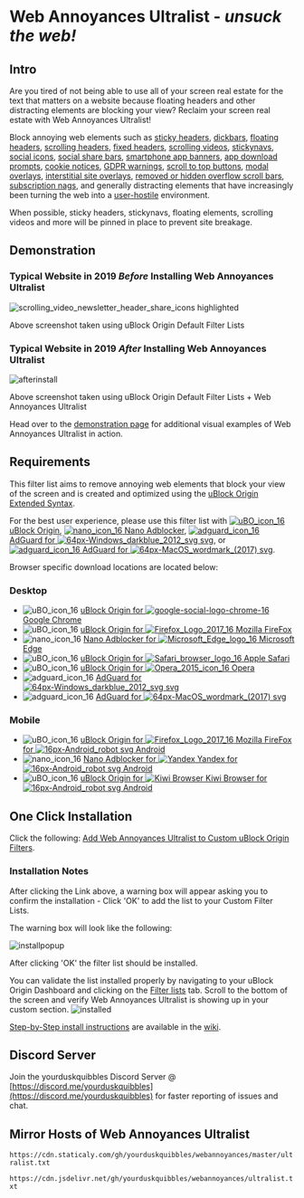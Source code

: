 # Web Annoyances Ultralist - *unsuck the web!*

## Intro

Are you tired of not being able to use all of your screen real estate for the text that matters on a website
because floating headers and other distracting elements are blocking your view?
Reclaim your screen real estate with Web Annoyances Ultralist!

Block annoying web elements such as [sticky headers](https://alisdair.mcdiarmid.org/kill-sticky-headers/), [dickbars](https://daringfireball.net/2017/06/medium_dickbars), [floating headers](https://user-images.githubusercontent.com/22258847/51347203-7482d700-1a6d-11e9-96f8-0548173c7b79.png), [scrolling headers](https://user-images.githubusercontent.com/22258847/51347203-7482d700-1a6d-11e9-96f8-0548173c7b79.png), [fixed headers](https://zichy.de/public/siufh.html), [scrolling videos](https://user-images.githubusercontent.com/22258847/51348044-aac15600-1a6f-11e9-9507-a9341165d7d6.png), [stickynavs](https://user-images.githubusercontent.com/22258847/51347203-7482d700-1a6d-11e9-96f8-0548173c7b79.png), [social icons](https://user-images.githubusercontent.com/22258847/51347990-89606a00-1a6f-11e9-91f9-12cf11de1feb.png), [social share bars](https://duckduckgo.com/?q=social+share+bars&iax=images&ia=images), [smartphone app banners](https://www.hanselman.com/blog/IdLikeToUseTheWebMyWayThankYouVeryMuchQuora.aspx), [app download prompts](https://thenextweb.com/basics/2018/11/21/how-to-stop-reddits-annoying-app-download-prompt/), [cookie notices](https://user-images.githubusercontent.com/22258847/51349381-338dc100-1a73-11e9-9f76-1fbd4ee74561.png), [GDPR warnings](https://www.theguardian.com/technology/askjack/2018/jul/05/what-should-i-do-about-all-the-gdpr-pop-ups-on-websites), [scroll to top buttons](https://duckduckgo.com/?q=scroll+to+top+button&iax=images&ia=images), [modal overlays](https://user-images.githubusercontent.com/22258847/51345822-fc66e200-1a69-11e9-9ee0-248696b8f07f.png), [interstitial site overlays](https://moz.com/blog/popups-seo-whiteboard-friday), [removed or hidden overflow scroll bars](https://user-images.githubusercontent.com/22258847/51346400-8fece280-1a6b-11e9-8d5b-9cc0c2713dea.png), [subscription nags](https://user-images.githubusercontent.com/22258847/51347205-76e53100-1a6d-11e9-93a3-b6e5afbe3540.png), and generally distracting elements that have increasingly been turning the web into a [user-hostile](https://www.urbandictionary.com/define.php?term=user-hostile) environment.

When possible, sticky headers, stickynavs, floating elements, scrolling videos and more will be pinned in place to prevent site breakage.

## Demonstration

### Typical Website in 2019 *Before* Installing Web Annoyances Ultralist

![scrolling_video_newsletter_header_share_icons highlighted](https://user-images.githubusercontent.com/22258847/51348578-16f08980-1a71-11e9-80b8-0f2ad5379bcd.png)

Above screenshot taken using uBlock Origin Default Filter Lists

### Typical Website in 2019 *After* Installing Web Annoyances Ultralist

![afterinstall](https://user-images.githubusercontent.com/22258847/51348138-e8be7a00-1a6f-11e9-9b0c-5fac61a83f8f.png)

Above screenshot taken using uBlock Origin Default Filter Lists + Web Annoyances Ultralist

Head over to the [demonstration page](https://github.com/yourduskquibbles/webannoyances/wiki/Demonstration-of-Web-Annoyances-Ultralist) for additional visual examples of Web Annoyances Ultralist in action.

## Requirements

This filter list aims to remove annoying web elements that block your view of the screen and is created and optimized using the [uBlock Origin Extended Syntax](https://github.com/gorhill/uBlock/wiki/Static-filter-syntax).

For the best user experience, please use this filter list with [![uBO_icon_16](https://user-images.githubusercontent.com/22258847/58104215-675c2d00-7bb2-11e9-9ef7-53bd5d32139c.png) uBlock Origin](https://github.com/gorhill/uBlock),
[![nano_icon_16](https://user-images.githubusercontent.com/22258847/58104236-7347ef00-7bb2-11e9-86c3-7f1646118e7e.png) Nano Adblocker](https://github.com/NanoAdblocker/NanoCore),
[![adguard_icon_16](https://user-images.githubusercontent.com/22258847/58104254-7d69ed80-7bb2-11e9-989b-a0a73db4d808.png) AdGuard for ![64px-Windows_darkblue_2012_svg svg](https://user-images.githubusercontent.com/22258847/58109066-ea818100-7bba-11e9-9808-fde2015ebe10.png)](https://adguard.com/en/adguard-windows/overview.html), or [![adguard_icon_16](https://user-images.githubusercontent.com/22258847/58104254-7d69ed80-7bb2-11e9-989b-a0a73db4d808.png) AdGuard for ![64px-MacOS_wordmark_(2017) svg](https://user-images.githubusercontent.com/22258847/58109057-e6edfa00-7bba-11e9-886b-f162bcffc7df.png)](https://adguard.com/en/adguard-mac/overview.html).

Browser specific download locations are located below:

### Desktop

- ![uBO_icon_16](https://user-images.githubusercontent.com/22258847/58104215-675c2d00-7bb2-11e9-9ef7-53bd5d32139c.png) [uBlock Origin for ![google-social-logo-chrome-16](https://user-images.githubusercontent.com/22258847/58106483-354cca00-7bb6-11e9-9e23-d0e727180c2a.png) Google Chrome](https://chrome.google.com/webstore/detail/ublock-origin/cjpalhdlnbpafiamejdnhcphjbkeiagm)
- ![uBO_icon_16](https://user-images.githubusercontent.com/22258847/58104215-675c2d00-7bb2-11e9-9ef7-53bd5d32139c.png) [uBlock Origin for ![Firefox_Logo_2017_16](https://user-images.githubusercontent.com/22258847/58106480-34b43380-7bb6-11e9-8156-d103da14289b.png) Mozilla FireFox](https://addons.mozilla.org/en-US/firefox/addon/ublock-origin/)
- ![nano_icon_16](https://user-images.githubusercontent.com/22258847/58104236-7347ef00-7bb2-11e9-86c3-7f1646118e7e.png) [Nano Adblocker for
![Microsoft_Edge_logo_16](https://user-images.githubusercontent.com/22258847/58106487-354cca00-7bb6-11e9-9c84-c6c201ff5605.png) Microsoft Edge](https://www.microsoft.com/en-us/p/nano-adblocker/9nsxdx2tdb3v/)
- ![uBO_icon_16](https://user-images.githubusercontent.com/22258847/58104215-675c2d00-7bb2-11e9-9ef7-53bd5d32139c.png) [uBlock Origin for
![Safari_browser_logo_16](https://user-images.githubusercontent.com/22258847/58106493-35e56080-7bb6-11e9-8d9d-4feebb27a241.png) Apple Safari](https://github.com/el1t/uBlock-Safari#installation)
- ![uBO_icon_16](https://user-images.githubusercontent.com/22258847/58104215-675c2d00-7bb2-11e9-9ef7-53bd5d32139c.png) [uBlock Origin for ![Opera_2015_icon_16](https://user-images.githubusercontent.com/22258847/58106490-354cca00-7bb6-11e9-9826-e339bbd708b3.png) Opera](https://addons.opera.com/extensions/details/ublock/)
- ![adguard_icon_16](https://user-images.githubusercontent.com/22258847/58104254-7d69ed80-7bb2-11e9-989b-a0a73db4d808.png) [AdGuard for ![64px-Windows_darkblue_2012_svg svg](https://user-images.githubusercontent.com/22258847/58109066-ea818100-7bba-11e9-9808-fde2015ebe10.png)](https://adguard.com/en/adguard-windows/overview.html)
- ![adguard_icon_16](https://user-images.githubusercontent.com/22258847/58104254-7d69ed80-7bb2-11e9-989b-a0a73db4d808.png) [AdGuard for ![64px-MacOS_wordmark_(2017) svg](https://user-images.githubusercontent.com/22258847/58109057-e6edfa00-7bba-11e9-886b-f162bcffc7df.png)](https://adguard.com/en/adguard-mac/overview.html)

### Mobile

- ![uBO_icon_16](https://user-images.githubusercontent.com/22258847/58104215-675c2d00-7bb2-11e9-9ef7-53bd5d32139c.png) [uBlock Origin for ![Firefox_Logo_2017_16](https://user-images.githubusercontent.com/22258847/58106480-34b43380-7bb6-11e9-8156-d103da14289b.png) Mozilla FireFox for
![16px-Android_robot svg](https://user-images.githubusercontent.com/22258847/58109333-74314e80-7bbb-11e9-98ea-b25525b42e9d.png) Android](https://addons.mozilla.org/EN-US/android/addon/ublock-origin/)
- ![nano_icon_16](https://user-images.githubusercontent.com/22258847/58104236-7347ef00-7bb2-11e9-86c3-7f1646118e7e.png) [Nano Adblocker for ![Yandex](https://user-images.githubusercontent.com/5884000/63644488-57d90c80-c6ea-11e9-82fe-b83ad3461557.png) Yandex for
![16px-Android_robot svg](https://user-images.githubusercontent.com/22258847/58109333-74314e80-7bbb-11e9-98ea-b25525b42e9d.png) Android](https://chrome.google.com/webstore/detail/nano-adblocker/gabbbocakeomblphkmmnoamkioajlkfo)
- ![uBO_icon_16](https://user-images.githubusercontent.com/22258847/58104215-675c2d00-7bb2-11e9-9ef7-53bd5d32139c.png) [uBlock Origin for ![Kiwi Browser](https://user-images.githubusercontent.com/5884000/63644438-59560500-c6e9-11e9-8089-695a781bc095.png) Kiwi Browser for
![16px-Android_robot svg](https://user-images.githubusercontent.com/22258847/58109333-74314e80-7bbb-11e9-98ea-b25525b42e9d.png) Android](https://chrome.google.com/webstore/detail/ublock-origin/cjpalhdlnbpafiamejdnhcphjbkeiagm)

## One Click Installation

Click the following: [Add Web Annoyances Ultralist to Custom uBlock Origin Filters](https://subscribe.adblockplus.org/?location=https://raw.githubusercontent.com/yourduskquibbles/webannoyances/master/ultralist.txt&title=Web%20Annoyances%20Ultralist).

### Installation Notes

After clicking the Link above, a warning box will appear asking you to confirm the installation - Click 'OK' to add the list to your Custom Filter Lists.

The warning box will look like the following:

![installpopup](https://user-images.githubusercontent.com/22258847/40389620-73bc68ae-5e02-11e8-94ac-30bf769bdf70.PNG)

After clicking 'OK' the filter list should be installed.

You can validate the list installed properly by navigating to your uBlock Origin Dashboard and clicking on the [Filter lists](https://user-images.githubusercontent.com/22258847/39937403-1da7b8b8-553f-11e8-865a-73a3f2fa4bb8.PNG) tab. Scroll to the bottom of the screen and verify Web Annoyances Ultralist is showing up in your custom section.
![installed](https://user-images.githubusercontent.com/22258847/40389548-42ecaf5e-5e02-11e8-8d16-1d7e08c805b6.PNG)

[Step-by-Step install instructions](https://github.com/yourduskquibbles/webannoyances/wiki/Installation-Instructions#install-method-2---step-by-step-installation) are available in the [wiki](https://github.com/yourduskquibbles/webannoyances/wiki).

## Discord Server

Join the yourduskquibbles Discord Server @ [https://discord.me/yourduskquibbles](https://discord.me/yourduskquibbles) for faster reporting of issues and chat.

## Mirror Hosts of Web Annoyances Ultralist

`https://cdn.staticaly.com/gh/yourduskquibbles/webannoyances/master/ultralist.txt`

`https://cdn.jsdelivr.net/gh/yourduskquibbles/webannoyances/ultralist.txt`
